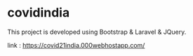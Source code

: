 # covidindia
This project is developed using Bootstrap & Laravel & JQuery.


link : https://covid21india.000webhostapp.com/
